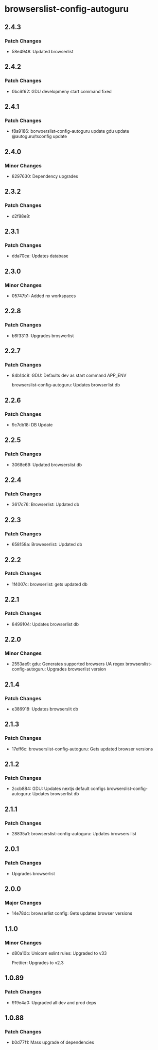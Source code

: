 # browserslist-config-autoguru

## 2.4.3

### Patch Changes

- 58e4948: Updated browserlist

## 2.4.2

### Patch Changes

- 0bc6f62: GDU developmeny start command fixed

## 2.4.1

### Patch Changes

- f8a9186: borwoerslist-config-autoguru update gdu update @autoguru/tsconfig
  update

## 2.4.0

### Minor Changes

- 8297630: Dependency upgrades

## 2.3.2

### Patch Changes

- d2f88e8:

## 2.3.1

### Patch Changes

- dda70ca: Updates database

## 2.3.0

### Minor Changes

- 05747b1: Added nx workspaces

## 2.2.8

### Patch Changes

- b6f3313: Upgrades broswerlist

## 2.2.7

### Patch Changes

- 84b14c8: GDU: Defaults dev as start command APP_ENV

    browserslist-config-autoguru: Updates browserlist db

## 2.2.6

### Patch Changes

- 9c7db18: DB Update

## 2.2.5

### Patch Changes

- 3068e69: Updated browserslist db

## 2.2.4

### Patch Changes

- 3617c76: Browserlist: Updated db

## 2.2.3

### Patch Changes

- 658158a: Broweserlist: Updated db

## 2.2.2

### Patch Changes

- 1f4007c: browserlist: gets updated db

## 2.2.1

### Patch Changes

- 8499104: Updates browserlist db

## 2.2.0

### Minor Changes

- 2553ae9: gdu: Generates supported browsers UA regex
  browserslist-config-autoguru: Upgrades browserlist version

## 2.1.4

### Patch Changes

- e386918: Updates browserslit db

## 2.1.3

### Patch Changes

- 17eff6c: browserslist-config-autoguru: Gets updated browser versions

## 2.1.2

### Patch Changes

- 2ccb884: GDU: Updates nextjs default configs browserslist-config-autoguru:
  Updates browserlist db

## 2.1.1

### Patch Changes

- 28835a1: browserslist-config-autoguru: Updates browsers list

## 2.0.1

### Patch Changes

- Upgrades browserlist

## 2.0.0

### Major Changes

- 14e78dc: browserlist config: Gets updates browser versions

## 1.1.0

### Minor Changes

- d80a10b: Unicorn eslint rules: Upgraded to v33

    Prettier: Upgrades to v2.3

## 1.0.89

### Patch Changes

- 919e4a0: Upgraded all dev and prod deps

## 1.0.88

### Patch Changes

- b0d77f1: Mass upgrade of dependencies
